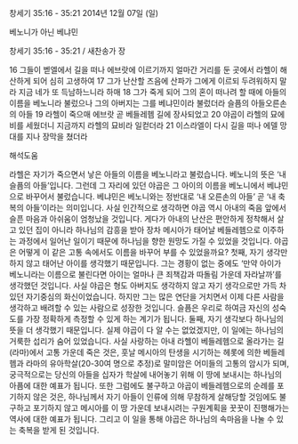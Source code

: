 창세기 35:16 - 35:21 
2014년 12월 07일 (일)

베노니가 아닌 베냐민



창세기 35:16 - 35:21 / 새찬송가  장


16 그들이 벧엘에서 길을 떠나 에브랏에 이르기까지 얼마간 거리를 둔 곳에서 라헬이 해산하게 되어 심히 고생하여 17 그가 난산할 즈음에 산파가 그에게 이르되 두려워하지 말라 지금 네가 또 득남하느니라 하매 18 그가 죽게 되어 그의 혼이 떠나려 할 때에 아들의 이름을 베노니라 불렀으나 그의 아버지는 그를 베냐민이라 불렀더라 슬픔의 아들오른손의 아들 19 라헬이 죽으매 에브랏 곧 베들레헴 길에 장사되었고 20 야곱이 라헬의 묘에 비를 세웠더니 지금까지 라헬의 묘비라 일컫더라 21 이스라엘이 다시 길을 떠나 에델 망대를 지나 장막을 쳤더라

해석도움





라헬은 자기가 죽으면서 낳은 아들의 이름을 베노니라고 불렀습니다. 베노니의 뜻은 ‘내 슬픔의 아들’입니다. 그런데 그 자리에 있던 야곱은 그 아이의 이름을 베노니에서 베냐민으로 바꾸어서 불렀습니다. 베냐민은 베노니와는 정반대로 ‘내 오른손의 아들’ 곧 ‘내 축복의 아들’이라는 의미입니다. 사실 인간적으로 생각하면 야곱 역시 아내의 죽음 앞에서 슬픈 마음과 아쉬움이 엄청났을 것입니다. 게다가 아내의 난산은 편안하게 정착해서 살고 있던 집이 아니라 하나님의 감흥을 받아 장차 메시아가 태어날 베들레헴으로 이주하는 과정에서 일어난 일이기 때문에 하나님을 향한 원망도 가질 수 있었을 것입니다. 야곱은 어떻게 이 같은 고통 속에서도 이름을 바꾸어 부를 수 있었을까요?
첫째, 자기 생각만 하지 않고 태어난 아이를 생각했기 때문입니다. 그는 경황이 없는 중에도 ‘만약 아이가 베노니라는 이름으로 불린다면 아이는 얼마나 큰 죄책감과 따돌림 가운데 자라날까’를 생각했던 것입니다. 사실 야곱은 형도 아버지도 생각하지 않고 자기 생각으로만 가득 차 있던 자기중심의 화신이었습니다. 하지만 그는 많은 연단을 거치면서 이제 다른 사람을 생각하고 배려할 수 있는 사람으로 성장한 것입니다. 슬픔은 우리로 하여금 자신의 성숙도를 가장 정확하게 측정할 수 있게 하는 계기가 됩니다.
둘째, 자기 생각보다 하나님의 뜻을 더 생각했기 때문입니다. 실제 야곱이 다 알 수는 없었겠지만, 이 일에는 하나님의 거룩한 섭리가 숨어 있었습니다. 사실 사랑하는 아내 라헬이 베들레헴으로 올라가는 길(라마)에서 고통 가운데 죽은 것은, 훗날 메시아의 탄생을 시기하는 헤롯에 의한 베들레헴과 라마의 유아학살(20-30여 명으로 추정)로 말미암은 어미들의 고통의 암시가 되며, 궁극적으로는 당신의 아들을 십자가 학살에 내어놓기 위해 이 땅에 보내시는 하나님의 아픔에 대한 예표가 됩니다. 
또한 그럼에도 불구하고 야곱이 베들레헴으로의 순례를 포기하지 않은 것은, 하나님께서 자기 아들이 인류에 의해 무참하게 살해당할 것임에도 불구하고 포기하지 않고 메시아를 이 땅 가운데 보내시려는 구원계획을 꿋꿋이 진행해가는 역사에 대한 예표가 됩니다. 그리고 이 일을 통해 야곱은 하나님의 속마음을 나눌 수 있는 축복을 받게 된 것입니다.
